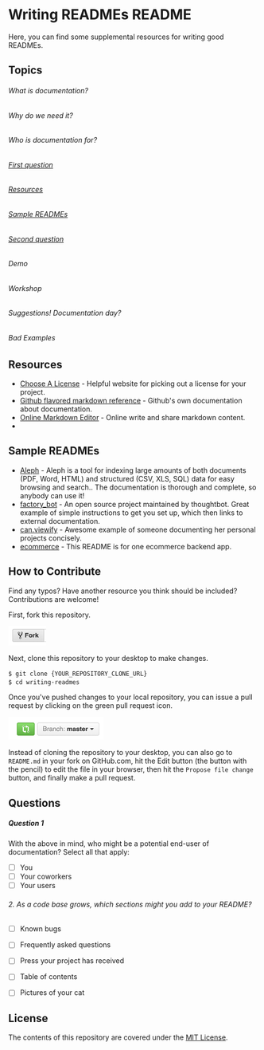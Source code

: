 # Writing READMEs README

 Here, you can find some supplemental resources for writing good READMEs.

## Topics
###### What is documentation?
###### Why do we need it?
###### Who is documentation for?
###### [First question](#Question-1)
###### [Resources](#Resources)
###### [Sample READMEs](#Sample-READMEs)
###### [Second question](#Question-2)
###### Demo
###### Workshop
###### Suggestions! Documentation day?
###### Bad Examples


## Resources

* [Choose A License](http://choosealicense.com/) - Helpful website for picking out a license for your project.
* [Github flavored markdown reference](https://help.github.com/categories/writing-on-github/) - Github's own documentation about documentation.
* [Online Markdown Editor](https://rentry.co//) - Online write and share markdown content.
*  
## Sample READMEs

* [Aleph](https://github.com/alephdata/aleph) - Aleph is a tool for indexing large amounts of both documents (PDF, Word, HTML) and structured (CSV, XLS, SQL) data for easy browsing and search.. The documentation is thorough and complete, so anybody can use it!
* [factory_bot](https://github.com/thoughtbot/factory_bot) - An open source project maintained by thoughtbot. Great example of simple instructions to get you set up, which then links to external documentation.
* [can.viewify](https://github.com/zkat/can.viewify) - Awesome example of someone documenting her personal projects concisely.
* [ecommerce](https://github.com/kkosiba/ecommerce-backend) - This README is for one ecommerce backend app.

## How to Contribute

Find any typos? Have another resource you think should be included? Contributions are welcome!

First, fork this repository.

![Fork Icon](images/fork-icon.png)

Next, clone this repository to your desktop to make changes.

```sh
$ git clone {YOUR_REPOSITORY_CLONE_URL}
$ cd writing-readmes
```

Once you've pushed changes to your local repository, you can issue a pull request by clicking on the green pull request icon.

![Pull Request Icon](images/pull-request-icon.png)

Instead of cloning the repository to your desktop, you can also go to `README.md` in your fork on GitHub.com, hit the Edit button (the button with the pencil) to edit the file in your browser, then hit the `Propose file change` button, and finally make a pull request. 


## Questions

##### Question 1
 With the above in mind, who might be a potential end-user of documentation? Select all that apply:
* [ ]  You
* [ ]  Your coworkers
* [ ]  Your users

###### 2. As a code base grows, which sections might you add to your README?

* [ ] Known bugs
* [ ] Frequently asked questions
* [ ] Press your project has received
* [ ] Table of contents
* [ ] Pictures of your cat
  

## License

The contents of this repository are covered under the [MIT License](LICENSE).
